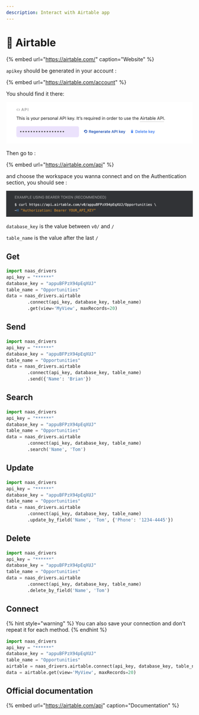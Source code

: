 ```yaml
---
description: Interact with Airtable app
---
```


# 💨 Airtable

{% embed url="https://airtable.com/" caption="Website" %}

`apikey` should be generated in your account :

{% embed url="https://airtable.com/account" %}

You should find it there:

![Screenshot of account API section](.gitbook/assets/screenshot-2020-11-02-at-13.34.30.png)

Then go to :

{% embed url="https://airtable.com/api" %}

 and choose the workspace you wanna connect and on the Authentication section, you should see :

![Screenshot of official doc](.gitbook/assets/screenshot-2020-11-02-at-13.30.21.png)

`database_key` is the value between `v0/` and `/` 

`table_name` is the value after the last `/` 

## Get

```python
import naas_drivers
api_key = "******"
database_key = "appuBFPzX94pEqXUJ"
table_name = "Opportunities"
data = naas_drivers.airtable
        .connect(api_key, database_key, table_name)
        .get(view='MyView', maxRecords=20)
```

## Send

```python
import naas_drivers
api_key = "******"
database_key = "appuBFPzX94pEqXUJ"
table_name = "Opportunities"
data = naas_drivers.airtable
        .connect(api_key, database_key, table_name)
        .send({'Name': 'Brian'})
```

## Search

```python
import naas_drivers
api_key = "******"
database_key = "appuBFPzX94pEqXUJ"
table_name = "Opportunities"
data = naas_drivers.airtable
        .connect(api_key, database_key, table_name)
        .search('Name', 'Tom')
```

## Update

```python
import naas_drivers
api_key = "******"
database_key = "appuBFPzX94pEqXUJ"
table_name = "Opportunities"
data = naas_drivers.airtable
        .connect(api_key, database_key, table_name)
        .update_by_field('Name', 'Tom', {'Phone': '1234-4445'})
```

## Delete

```python
import naas_drivers
api_key = "******"
database_key = "appuBFPzX94pEqXUJ"
table_name = "Opportunities"
data = naas_drivers.airtable
        .connect(api_key, database_key, table_name)
        .delete_by_field('Name', 'Tom')
```

## Connect

{% hint style="warning" %}
You can also save your connection and don't repeat it for each method.
{% endhint %}

```python
import naas_drivers
api_key = "******"
database_key = "appuBFPzX94pEqXUJ"
table_name = "Opportunities"
airtable = naas_drivers.airtable.connect(api_key, database_key, table_name)
data = airtable.get(view='MyView', maxRecords=20)
```

## Official documentation

{% embed url="https://airtable.com/api" caption="Documentation" %}

